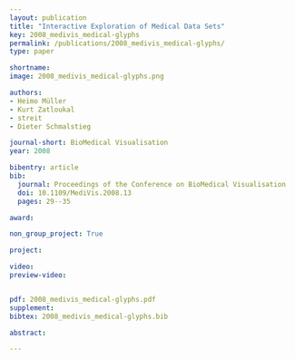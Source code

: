 ```yaml
---
layout: publication
title: "Interactive Exploration of Medical Data Sets"
key: 2008_medivis_medical-glyphs
permalink: /publications/2008_medivis_medical-glyphs/
type: paper

shortname:
image: 2008_medivis_medical-glyphs.png

authors:
- Heimo Müller
- Kurt Zatloukal
- streit
- Dieter Schmalstieg

journal-short: BioMedical Visualisation
year: 2008

bibentry: article
bib:
  journal: Proceedings of the Conference on BioMedical Visualisation
  doi: 10.1109/MediVis.2008.13
  pages: 29--35

award: 

non_group_project: True

project:

video:
preview-video:


pdf: 2008_medivis_medical-glyphs.pdf
supplement:
bibtex: 2008_medivis_medical-glyphs.bib

abstract: 

---
```



